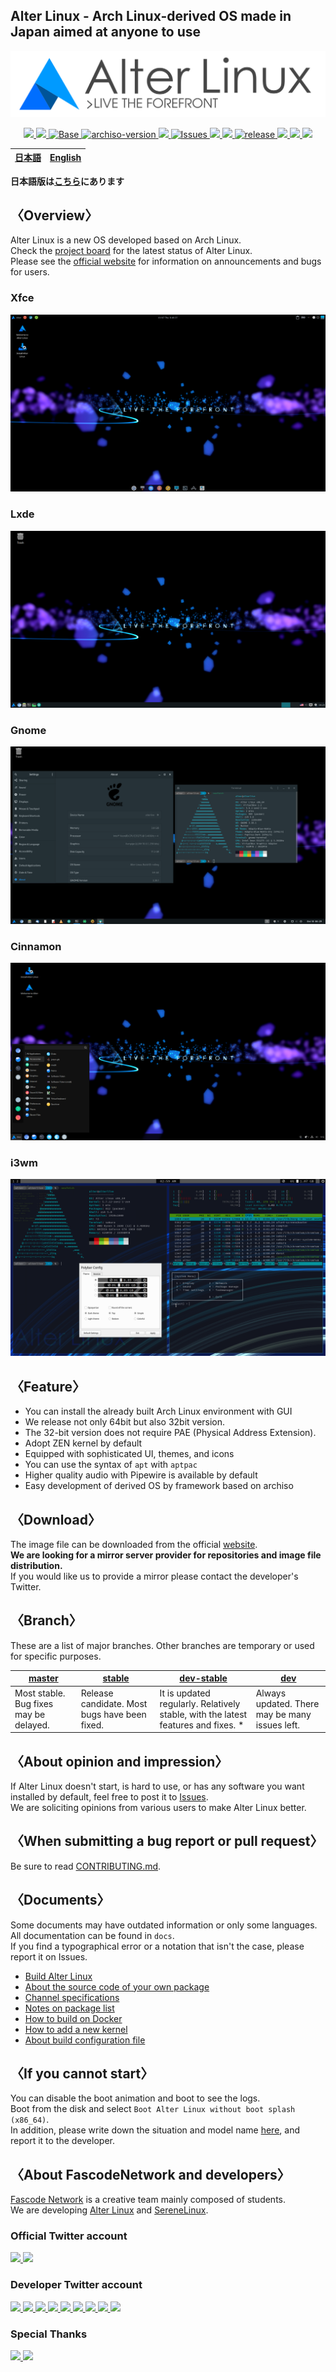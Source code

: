 <h2>Alter Linux - Arch Linux-derived OS made in Japan aimed at anyone to use</h2>

<p align="center">
    <img src="../images/logo/color-black-catchcopy/AlterV6-LogowithCopy-Colored-DarkText-256px.png" alt="Alter Linux logo">
</p>
<p align="center">
    <a href="https://fascode.net/en/projects/linux/alter/">
        <img src="https://img.shields.io/badge/Maintained%3F-Yes-green?style=flat-square">
    </a>
    <a href="../LICENSE">
        <img src="https://img.shields.io/github/license/FascodeNet/alterlinux?style=flat-square">
    </a>
    <a href="https://www.archlinux.org/">
        <img src="https://img.shields.io/badge/BASE-ArchLinux-blue?style=flat-square&logo=arch-linux" alt="Base">
    </a>
    <a href="https://gitlab.archlinux.org/archlinux/archiso/-/tree/v48">
        <img src="https://img.shields.io/badge/archiso--version-48--1-blue?style=flat-square&logo=arch-linux" alt="archiso-version">
    </a>
    <a href="https://github.com/FascodeNet/alterlinux/actions">
        <img src="https://img.shields.io/github/workflow/status/fascodenet/alterlinux/ShellCheck%20CL?style=flat-square">
    </a>
    <a href="https://github.com/FascodeNet/alterlinux/issues">
        <img src="https://img.shields.io/github/issues/FascodeNet/alterlinux?color=violet&style=flat-square&logo=github" alt="Issues">
    </a>
    <a href="https://github.com/FascodeNet/alterlinux/stargazers">
        <img src="https://img.shields.io/github/stars/FascodeNet/alterlinux?color=yellow&style=flat-square&logo=github">
    </a>
    <a href="https://github.com/FascodeNet/alterlinux/network/members">
        <img src="https://img.shields.io/github/forks/FascodeNet/alterlinux?style=flat-square">
    </a>
    <a href="https://github.com/FascodeNet/alterlinux/releases">
        <img src="https://img.shields.io/github/v/release/FascodeNet/alterlinux?color=blue&include_prereleases&style=flat-square" alt="release">
    </a>
    <a href="https://github.com/FascodeNet/alterlinux/commits/">
        <img src="https://img.shields.io/github/last-commit/FascodeNet/alterlinux?style=flat-square">
    </a>
    <a href="https://github.com/fascodeNet/alterlinux/">
        <img src="https://img.shields.io/github/repo-size/fascodenet/alterlinux?style=flat-square">
    </a>
    <a href="https://github.com/FascodeNet/alterlinux">
        <img src="https://img.shields.io/tokei/lines/github/fascodenet/alterlinux?style=flat-square">
    </a>
</p>

<table>
    <thead>
        <tr>
            <th style="text-align:center">
                <a href="README_jp.md">日本語</a>
            </th>
            <th style="text-align:center">
                <a href="README.md">English</a>
            </th>
        </tr>
    </thead>
</table>

<b>
    日本語版は<a href="README_jp.md">こちら</a>にあります
</b>

<h2>〈Overview〉</h2>

Alter Linux is a new OS developed based on Arch Linux.<br>
Check the <a href="https://github.com/orgs/FascodeNet/projects/2">project board</a> for the latest status of Alter Linux.<br>
Please see the <a href="https://fascode.net/projects/linux/alter/">official website</a> for information on announcements and bugs for users.

<h3>Xfce</h3>
<img src="../images/screenshot/desktop-xfce.png" alt="screenshot">

<h3>Lxde</h3>
<img src="../images/screenshot/desktop-lxde.png" alt="screenshot">

<h3>Gnome</h3>
<img src="../images/screenshot/desktop-gnome.png" alt="screenshot">

<h3>Cinnamon</h3>
<img src="../images/screenshot/desktop-cinnamon.png" alt="screenshot">

<h3>i3wm</h3>
<img src="../images/screenshot/desktop-i3wm.png" alt="screenshot">

<h2>〈Feature〉</h2>
<ul>
    <li>You can install the already built Arch Linux environment with GUI</li>
    <li>We release not only 64bit but also 32bit version.</li>
    <li>The 32-bit version does not require PAE (Physical Address Extension).</li>
    <li>Adopt ZEN kernel by default</li>
    <li>Equipped with sophisticated UI, themes, and icons</li>
    <li>You can use the syntax of <code>apt</code> with <code>aptpac</code></li>
    <li>Higher quality audio with Pipewire is available by default</li>
    <li>Easy development of derived OS by framework based on archiso</li>
</ul>

<h2>〈Download〉</h2>
The image file can be downloaded from the official <a href="https://fascode.net/projects/linux/alter/#downloads">website</a>.
<br>
<b>We are looking for a mirror server provider for repositories and image file distribution.</b>
<br>
If you would like us to provide a mirror please contact the developer's Twitter.

<h2>〈Branch〉</h2>
These are a list of major branches. Other branches are temporary or used for specific purposes.

<table>
    <thead>
        <tr>
            <th>
                <a href="https://github.com/FascodeNet/alterlinux/tree/master">master</a>
            </th>
            <th>    
                <a href="https://github.com/FascodeNet/alterlinux/tree/stable">stable</a>
            </th>
            <th>
                <a href="https://github.com/FascodeNet/alterlinux/tree/dev-stable">dev-stable</a>
            </th>
            <th>
                <a href="https://github.com/FascodeNet/alterlinux/tree/dev">dev</a>
            </th>
        </tr>
    </thead>
    <tbody>
        <tr>
            <td>
                Most stable. Bug fixes may be delayed.
            </td>
            <td>
                Release candidate. Most bugs have been fixed.
            </td>
            <td>
                It is updated regularly. Relatively stable, with the latest features and fixes. *
            </td>
            <td>
                Always updated. There may be many issues left.
            </td>
        </tr>
    </tbody>
</table>

<h2>〈About opinion and impression〉</h2>
If Alter Linux doesn't start, is hard to use, or has any software you want installed by default, feel free to post it to <a href="https://github.com/FascodeNet/alterlinux/issues">Issues</a>.<br>
We are soliciting opinions from various users to make Alter Linux better.<br>

<h2>〈When submitting a bug report or pull request〉</h2>
Be sure to read <a href="CONTRIBUTING.md">CONTRIBUTING.md</a>.

<h2>〈Documents〉</h2>
Some documents may have outdated information or only some languages.<br>
All documentation can be found in <code>docs</code>.<br>
If you find a typographical error or a notation that isn't the case, please report it on Issues.<br>
<ul>
    <li><a href="en/BUILD.md">Build Alter Linux</a></li>
    <li><a href="en/SOFTWARE.md">About the source code of your own package</a></li>
    <li><a href="en/CHANNEL.md">Channel specifications</a></li>
    <li><a href="en/PACKAGE.md">Notes on package list</a></li>
    <li><a href="en/DOCKER.md">How to build on Docker</a></li>
    <li><a href="en/KERNEL.md">How to add a new kernel</a></li>
    <li><a href="en/CONFIG.md">About build configuration file</a></li>
</ul>

<h2>〈If you cannot start〉</h2>
You can disable the boot animation and boot to see the logs.<br>
Boot from the disk and select <code>Boot Alter Linux without boot splash (x86_64)</code>.<br>
In addition, please write down the situation and model name <a href="https://github.com/FascodeNet/alterlinux/issues">here</a>, and report it to the developer.

<h2>〈About FascodeNetwork and developers〉</h2>
<a href="https://fascode.net/">Fascode Network</a> is a creative team mainly composed of students.<br>
We are developing <a href="https://fascode.net/projects/linux/alter/">Alter Linux</a> and <a href="https://fascode.net/projects/linux/serene/">SereneLinux</a>.

<h3>Official Twitter account</h3>
<a href="https://twitter.com/FascodeNetwork">
    <img src="https://pbs.twimg.com/profile_images/1245716817831530497/JEkKX1XN_400x400.jpg" width="100px">
</a>
<a href="https://twitter.com/Fascode_JP">
    <img src="https://pbs.twimg.com/profile_images/1245682659231068160/Nn5tPUvB_400x400.jpg" width="100px">
</a>

<h3>Developer Twitter account</h3>
<a href="https://twitter.com/Hayao0819">
    <img src="https://avatars1.githubusercontent.com/u/32128205" width="100px">
</a>
<a href="https://twitter.com/Pixel_3a">
    <img src="https://avatars0.githubusercontent.com/u/48173871" width="100px">
</a>
<a href="https://twitter.com/yangniao23">
    <img src="https://avatars0.githubusercontent.com/u/47053316" width="100px">
</a>
<a href="https://twitter.com/Watasuke102">
    <img src="https://avatars3.githubusercontent.com/u/36789813" width="100px">
</a>
<a href="https://twitter.com/kokkiemouse">
    <img src="https://avatars0.githubusercontent.com/u/39451248" width="100px">
</a>
<a href="https://twitter.com/stmkza">
    <img src="https://avatars2.githubusercontent.com/u/15907797" width="100px">
</a>
<a href="https://twitter.com/yamad_linuxer">
    <img src="https://avatars1.githubusercontent.com/u/45691925" width="100px">
</a>
<a href="https://twitter.com/tukutun27">
    <img src="https://pbs.twimg.com/profile_images/1278526049903497217/CGMY5KUr.jpg" width="100px">
</a>
<a href="https://twitter.com/naoko1010hh">
    <img src="https://avatars1.githubusercontent.com/u/50263013" width="100px">
</a>

<h3>Special Thanks</h3>
<a href="https://twitter.com/s29kt_Tsukkun">
    <img src="https://avatars2.githubusercontent.com/u/74809846" width="100px">
</a>
<a href="https://twitter.com/sunset09160306">
    <img src="https://avatars1.githubusercontent.com/u/61398531" width="100px">
</a>
